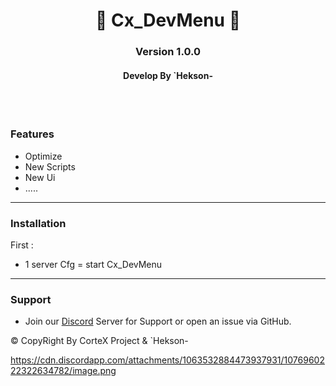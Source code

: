 <p align="center">
  <h1 align="center">
      🤍 Cx_DevMenu 🤍
  </h1>
  <h3 align="center">
     Version 1.0.0
  </h3>
  <h4 align="center">
      Develop By `Hekson- 
  </h4>
</p>

<br/>
<br/>

### Features
* Optimize 
* New Scripts
* New Ui
* .....

-----------------------------------------------------------  


 ### Installation

 First :
 * 1 server Cfg = start Cx_DevMenu
 
-----------------------------------------------------------  

### Support
* Join our [Discord](https://discord.gg/CaragjWEH2) Server for Support or open an issue via GitHub.

©️ CopyRight By CorteX Project & `Hekson-


https://cdn.discordapp.com/attachments/1063532884473937931/1076960222322634782/image.png
